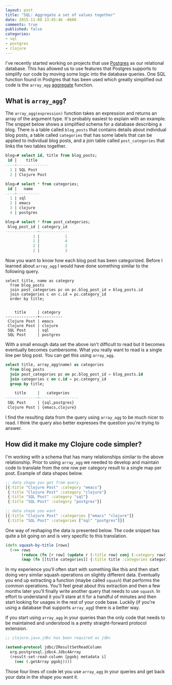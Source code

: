 ```yaml
---
layout: post
title: "SQL: Aggregate a set of values together"
date: 2015-11-08 13:45:46 -0600
comments: true
published: false
categories:
- sql
- postgres
- clojure
---
```


I've recently started working on projects that use
[Postgres](http://www.postgresql.org/) as our relational database. This
has allowed us to use features that Postgres supports to simplify
our code by moving some logic into the database queries. One SQL
function found in Postgres that has been used which greatly
simplified out code is the `array_agg`
[aggregate](http://www.postgresql.org/docs/9.4/static/functions-aggregate.html)
function.

## What is `array_agg`?

The `array_agg(expression)` function takes an expression and returns
an array of the argument type. It's probably easiest to explain with
an example. The snippet below shows a simplified schema for a database
describing a blog. There is a table called `blog_posts` that contains
details about individual blog posts, a table called `categories` that
has some labels that can be applied to individual blog posts, and a
join table called `post_categories` that links the two tables together.

```sql
blog=# select id, title from blog_posts;
 id |    title
----+--------------
  1 | SQL Post
  2 | Clojure Post

blog=# select * from categories;
 id |   name
----+----------
  1 | sql
  2 | emacs
  3 | clojure
  4 | postgres

blog=# select * from post_categories;
 blog_post_id | category_id
--------------+-------------
            1 |           1
            1 |           4
            2 |           2
            2 |           3
```

Now you want to know how each blog post has been categorized. Before I
learned about `array_agg` I would have done something similar to the
following query.

```
select title, name as category
  from blog_posts
  join post_categories pc on pc.blog_post_id = blog_posts.id
  join categories c on c.id = pc.category_id
  order by title;


    title     | category
--------------+----------
 Clojure Post | emacs
 Clojure Post | clojure
 SQL Post     | sql
 SQL Post     | postgres
```

With a small enough data set the above isn't difficult to read but it
becomes eventually becomes cumbersome. What you really want to read is
a single line per blog post. You can get this using `array_agg`.


```sql
select title, array_agg(name) as categories
  from blog_posts
  join post_categories pc on pc.blog_post_id = blog_posts.id
  join categories c on c.id = pc.category_id
  group by title;

    title     |   categories
--------------+-----------------
 SQL Post     | {sql,postgres}
 Clojure Post | {emacs,clojure}
```

I find the resulting data from the query using `array_agg` to be much
nicer to read. I think the query also better expresses the question
you're trying to answer.

## How did it make my Clojure code simpler?

I'm working with a schema that has many relationships similar to the
above relationship. Prior to using `array_agg` we needed to develop
and maintain code to translate from the one row per category result
to a single map per post. Example of data shapes below.

``` clojure
;; data shape you get from query.
[{:title "Clojure Post" :category "emacs"}
 {:title "Clojure Post" :category "clojure"}
 {:title "SQL Post" :category "sql"}
 {:title "SQL Post" :category "postgres"}]

;; data shape you want
[{:title "Clojure Post" :categories ["emacs" "clojure"]}
 {:title "SQL Post" :categories ["sql" "postgres"]}]
```

One way of reshaping the data is presented below. The code snippet has
quite a bit going on and is very specific to this translation.

``` clojure
(defn squash-by-title [rows]
  (->> rows
       (reduce (fn [r row] (update r (:title row) conj (:category row))) {})
       (map (fn [[title categories]] {:title title :categories categories}))))
```

In my experience you'll often start with something like this and then
start doing very similar squash operations on slightly different data.
Eventually you end up extracting a function (maybe called `squash`)
that performs the common operations. You'll feel great about this
extraction and then a few months later you'll finally write another
query that needs to use `squash`. In effort to understand it you'll
stare at it for a handful of minutes and then start looking for usages
in the rest of your code base. Luckily (if you're using a database
that supports `array_agg`) there is a better way.

If you start using `array_agg` in your queries than the only code that
needs to be maintained and understood is a pretty straight-forward
protocol extension.

``` clojure
;; clojure.java.jdbc has been required as jdbc

(extend-protocol jdbc/IResultSetReadColumn
  org.postgresql.jdbc4.Jdbc4Array
  (result-set-read-column [pgobj metadata i]
    (vec (.getArray pgobj))))
```

Those four lines of code let you use `array_agg` in your queries and
get back your data in the shape you want it.

